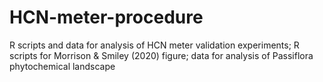 # HCN-meter-procedure
R scripts and data for analysis of HCN meter validation experiments; R scripts for Morrison &amp; Smiley (2020) figure; data for analysis of Passiflora phytochemical landscape
